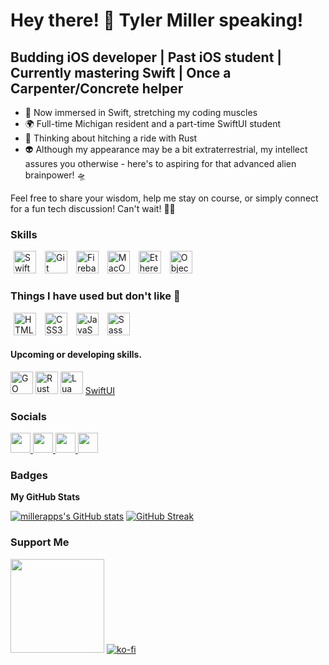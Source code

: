 Hey there! 👋 Tyler Miller speaking!
=============================  
Budding iOS developer | Past iOS student | Currently mastering Swift | Once a Carpenter/Concrete helper 
-----------------------------------------------------------------------  
* 🚀 Now immersed in Swift, stretching my coding muscles
* 🌍 Full-time Michigan resident and a part-time SwiftUI student
* 🦀 Thinking about hitching a ride with Rust
* 👽 Although my appearance may be a bit extraterrestrial, my intellect assures you otherwise - here's to aspiring for that advanced alien brainpower! 🛸

Feel free to share your wisdom, help me stay on course, or simply connect for a fun tech discussion! Can't wait! 🙌🚀

### Skills  
<p align="left">
    <a href="https://developer.apple.com/swift/" target="_blank" rel="noreferrer" style="padding: 5px;"><img src="https://raw.githubusercontent.com/danielcranney/readme-generator/main/public/icons/skills/swift-colored.svg" width="36" height="36" alt="Swift" /></a>
    <a href="https://git-scm.com/" target="_blank" rel="noreferrer" style="padding: 5px;"><img src="https://raw.githubusercontent.com/danielcranney/readme-generator/main/public/icons/skills/git-colored.svg" width="36" height="36" alt="Git" /></a>
    <a href="https://firebase.google.com/" target="_blank" rel="noreferrer" style="padding: 5px;"><img src="https://raw.githubusercontent.com/danielcranney/readme-generator/main/public/icons/skills/firebase-colored.svg" width="36" height="36" alt="Firebase" /></a>
    <a href="https://apple.com" target="_blank" rel="noreferrer" style="padding: 5px;"><img src="https://cdn.simpleicons.org/macos/black/white" width="36" height="36" alt="MacOS" /></a>
    <a href="https://ethereum.org/en/" target="_blank" rel="noreferrer" style="padding: 5px;"><img src="https://raw.githubusercontent.com/danielcranney/readme-generator/main/public/icons/skills/ethereum-colored.svg" width="36" height="36" alt="Ethereum" /></a>
    <a href="https://developer.apple.com/library/archive/documentation/Cocoa/Conceptual/ProgrammingWithObjectiveC/Introduction/Introduction.html" target="_blank" rel="noreferrer" style="padding: 5px;"><img src="https://www.vectorlogo.zone/logos/apple_objectivec/apple_objectivec-icon.svg" width="36" height="36" alt="Objective-C" /></a>
    
</p>

### Things I have used but don't like 🤷
<p align="left">
    <a href="https://developer.mozilla.org/en-US/docs/Glossary/HTML5" target="_blank" rel="noreferrer" style="padding: 5px;"><img src="https://raw.githubusercontent.com/danielcranney/readme-generator/main/public/icons/skills/html5-colored.svg" width="36" height="36" alt="HTML5" /></a>
    <a href="https://www.w3.org/TR/CSS/#css" target="_blank" rel="noreferrer" style="padding: 5px;"><img src="https://raw.githubusercontent.com/danielcranney/readme-generator/main/public/icons/skills/css3-colored.svg" width="36" height="36" alt="CSS3" /></a>
    <a href="https://developer.mozilla.org/en-US/docs/Web/JavaScript" target="_blank" rel="noreferrer" style="padding: 5px;"><img src="https://raw.githubusercontent.com/danielcranney/readme-generator/main/public/icons/skills/javascript-colored.svg" width="36" height="36" alt="JavaScript" /></a>
    <a href="https://sass-lang.com/" target="_blank" rel="noreferrer" style="padding: 5px;"><img src="https://raw.githubusercontent.com/danielcranney/readme-generator/main/public/icons/skills/sass-colored.svg" width="36" height="36" alt="Sass" /></a>
</p>

#### Upcoming or developing skills.

<p aligin="left">  
    <a href="https://go.dev/" target="_blank" rel="nonreferrer" styler="padding: 5px;"><img src="https://cdn.simpleicons.org/go/black/white" width="36" height="36" alt="GO" /></a>
    <a href="rust-lang.org/" target="_blank" rel="nonreferrer" styler="padding: 5px;"><img src="https://cdn.simpleicons.org/rust/black/white" width="36" height="36" alt="Rust" /></a>
    <a href="https://www.lua.org" target="_blank" re="nonreferrer" styyle="padding: 5px:"><img src="https://cdn.simpleicons.org/lua/black/white" width="36" height="36" alt="Lua" /></a>
    <a href="https://developer.apple.com/documentation/swiftui">SwiftUI</a>
</p>
 
 ### Socials  
<p align="left">
    <!-- GitHub Link -->
    <a href="https://www.github.com/millerapps" target="_blank" rel="noreferrer">
        <picture>
            <!-- GitHub Icon for Dark Mode -->
            <source media="(prefers-color-scheme: dark)" srcset="https://raw.githubusercontent.com/danielcranney/readme-generator/main/public/icons/socials/github-dark.svg" />
            <!-- GitHub Icon for Light Mode -->
            <source media="(prefers-color-scheme: light)" srcset="https://raw.githubusercontent.com/danielcranney/readme-generator/main/public/icons/socials/github.svg" />
            <!-- Default GitHub Icon -->
            <img src="https://raw.githubusercontent.com/danielcranney/readme-generator/main/public/icons/socials/github.svg" width="32" height="32" />
        </picture>
    </a>
    <!-- Twitter Link -->
    <a href="https://www.x.com/millerapps" target="_blank" rel="noreferrer">
        <picture>
            <!-- Twitter Icon for Dark Mode -->
            <source media="(prefers-color-scheme: dark)" srcset="https://raw.githubusercontent.com/danielcranney/readme-generator/main/public/icons/socials/twitter-dark.svg" />
            <!-- Twitter Icon for Light Mode -->
            <source media="(prefers-color-scheme: light)" srcset="https://raw.githubusercontent.com/danielcranney/readme-generator/main/public/icons/socials/twitter.svg" />
            <!-- Default Twitter Icon -->
            <img src="https://raw.githubusercontent.com/danielcranney/readme-generator/main/public/icons/socials/twitter.svg" width="32" height="32" />
        </picture>
    </a>
    <!-- Threads Link -->
    <a href="https://www.threads.net/@Tyler_miller47" target="_blank" rel="noreferrer">
        <picture>
            <!-- Threads Icon for Dark Mode -->
            <source media="(prefers-color-scheme: dark)" srcset="https://raw.githubusercontent.com/danielcranney/readme-generator/main/public/icons/socials/threads-dark.svg" />
            <!-- Threads Icon for Light Mode -->
            <source media="(prefers-color-scheme: light)" srcset="https://raw.githubusercontent.com/danielcranney/readme-generator/main/public/icons/socials/threads.svg" />
            <!-- Default Threads Icon -->
            <img src="https://raw.githubusercontent.com/danielcranney/readme-generator/main/public/icons/socials/threads.svg" width="32" height="32" />
        </picture>
    </a>
        <a href="https://mastodon.social/@MillerApps" target="_blank" rel="noreferrer">
        <picture>
        <img height="32" width="32" src="https://cdn.simpleicons.org/mastodon/black/white" />
        </picture>
    </a>
</p>



### Badges

<b>My GitHub Stats</b>

<a href="http://www.github.com/millerapps"><img src="https://github-readme-stats.vercel.app/api?username=millerapps&show_icons=true&hide=&count_private=true&bg_color=1e1e2e&text_color=cdd6f4&icon_color=cba6f7&title_color=94e2d5" alt="millerapps's GitHub stats"  /></a>
<a href="https://git.io/streak-stats"><img src="https://streak-stats.demolab.com?user=millerapps&theme=catppuccin-mocha" alt="GitHub Streak" /></a>

### Support Me
<a href="https://www.buymeacoffee.com/millerapps"><img src="https://cdn.buymeacoffee.com/buttons/v2/default-yellow.png" width="150"/></a>
[![ko-fi](https://ko-fi.com/img/githubbutton_sm.svg)](https://ko-fi.com/G2G2TGT2Q)
